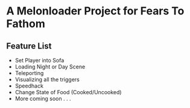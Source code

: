 # A Melonloader Project for Fears To Fathom
## Feature List

* Set Player into Sofa
* Loading Night or Day Scene
* Teleporting
* Visualizing all the triggers
* Speedhack
* Change State of Food (Cooked/Uncooked)
* More coming soon . . . 
